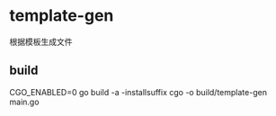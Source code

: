 # template-gen
根据模板生成文件

## build
CGO_ENABLED=0 go build -a -installsuffix cgo -o build/template-gen main.go
